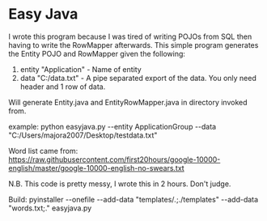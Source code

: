# Easy Java

I wrote this program because I was tired of writing POJOs from SQL then having to write the RowMapper afterwards. This simple program generates the Entity POJO and RowMapper given the following:

1. entity "Application" - Name of entity
2. data "C:/data.txt" - A pipe separated export of the data. You only need header and 1 row of data. 

Will generate Entity.java and EntityRowMapper.java in directory invoked from.

example: python easyjava.py --entity ApplicationGroup --data "C:/Users/majora2007/Desktop/testdata.txt"

Word list came from:
https://raw.githubusercontent.com/first20hours/google-10000-english/master/google-10000-english-no-swears.txt

N.B. This code is pretty messy, I wrote this in 2 hours. Don't judge. 

Build:
pyinstaller --onefile --add-data "templates/*.*;./templates" --add-data "words.txt;." easyjava.py

